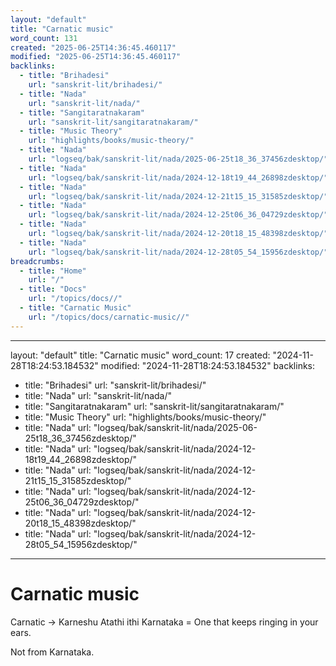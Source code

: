 ```yaml
---
layout: "default"
title: "Carnatic music"
word_count: 131
created: "2025-06-25T14:36:45.460117"
modified: "2025-06-25T14:36:45.460117"
backlinks:
  - title: "Brihadesi"
    url: "sanskrit-lit/brihadesi/"
  - title: "Nada"
    url: "sanskrit-lit/nada/"
  - title: "Sangitaratnakaram"
    url: "sanskrit-lit/sangitaratnakaram/"
  - title: "Music Theory"
    url: "highlights/books/music-theory/"
  - title: "Nada"
    url: "logseq/bak/sanskrit-lit/nada/2025-06-25t18_36_37456zdesktop/"
  - title: "Nada"
    url: "logseq/bak/sanskrit-lit/nada/2024-12-18t19_44_26898zdesktop/"
  - title: "Nada"
    url: "logseq/bak/sanskrit-lit/nada/2024-12-21t15_15_31585zdesktop/"
  - title: "Nada"
    url: "logseq/bak/sanskrit-lit/nada/2024-12-25t06_36_04729zdesktop/"
  - title: "Nada"
    url: "logseq/bak/sanskrit-lit/nada/2024-12-20t18_15_48398zdesktop/"
  - title: "Nada"
    url: "logseq/bak/sanskrit-lit/nada/2024-12-28t05_54_15956zdesktop/"
breadcrumbs:
  - title: "Home"
    url: "/"
  - title: "Docs"
    url: "/topics/docs//"
  - title: "Carnatic Music"
    url: "/topics/docs/carnatic-music//"
---
```

---
layout: "default"
title: "Carnatic music"
word_count: 17
created: "2024-11-28T18:24:53.184532"
modified: "2024-11-28T18:24:53.184532"
backlinks:
  - title: "Brihadesi"
    url: "sanskrit-lit/brihadesi/"
  - title: "Nada"
    url: "sanskrit-lit/nada/"
  - title: "Sangitaratnakaram"
    url: "sanskrit-lit/sangitaratnakaram/"
  - title: "Music Theory"
    url: "highlights/books/music-theory/"
  - title: "Nada"
    url: "logseq/bak/sanskrit-lit/nada/2025-06-25t18_36_37456zdesktop/"
  - title: "Nada"
    url: "logseq/bak/sanskrit-lit/nada/2024-12-18t19_44_26898zdesktop/"
  - title: "Nada"
    url: "logseq/bak/sanskrit-lit/nada/2024-12-21t15_15_31585zdesktop/"
  - title: "Nada"
    url: "logseq/bak/sanskrit-lit/nada/2024-12-25t06_36_04729zdesktop/"
  - title: "Nada"
    url: "logseq/bak/sanskrit-lit/nada/2024-12-20t18_15_48398zdesktop/"
  - title: "Nada"
    url: "logseq/bak/sanskrit-lit/nada/2024-12-28t05_54_15956zdesktop/"
---
# Carnatic music

Carnatic -> Karneshu Atathi ithi Karnataka = One that keeps ringing in your ears.

Not from Karnataka.
